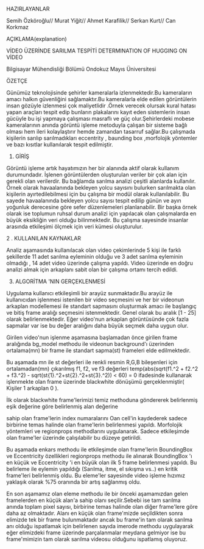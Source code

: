 HAZIRLAYANLAR

Semih Özköroğlu// 
Murat Yiğit//
Ahmet Karafilik//
Serkan Kurt//
Can Korkmaz

AÇIKLAMA(explanation)

VİDEO ÜZERİNDE SARILMA TESPİTİ
DETERMINATION OF HUGGING ON VİDEO

Bilgisayar Mühendisliği Bölümü
Ondokuz Mayıs Üniversitesi

ÖZETÇE                                                

Günümüz teknolojisinde şehirler
kameralarla izlenmektedir.Bu kameraların
amacı halkın güvenliğini sağlamaktır.Bu
kameralarla elde edilen görüntülerin insan
gözüyle izlenmesi çok maliyetlidir .Örnek
verecek olursak kural hatası yapan araçları
tespit edip bunların plakalarını kayıt eden
sistemlerin insan gücüyle bu işi yapmaya
çalışması masraflı ve güç olur.Şehirlerdeki
mobese kameralarının anında görüntü
işleme metoduyla çalışan bir sisteme bağlı
olması hem ileri kolaylaştırır hemde
zamandan tasarruf sağlar.Bu çalışmada
kişilerin sarılıp sarılmadıkları eccentrity ,
baunding box ,morfolojik yöntemler ve bazı
kısıtlar kullanılarak tespit edilmiştir.
1. GİRİŞ

Görüntü işleme artık hayatımızın her
bir alanında aktif olarak kullanım
durumundadır. İşlenen görüntülerden
oluşturulan veriler bir çok alan için gerekli
olan verilerdir. Bu bağlamda sarılma analizi
çeşitli alanlarda kullanılır. Örnek olarak
havaalanında bekleyen yolcu sayısını
bulurken sarılmakta olan kişilerin
ayırtedilebilmesi için bu çalışma bir modül
olarak kullanılabilir. Bu sayede
havaalanında bekleyen yolcu sayısı tespit
edilip günün ve ayın yoğunluk derecesine
göre sefer düzenlemeleri planlanabilir. Bir
başka örnek olarak ise toplumun ruhsal
durum analizi için yapılacak olan
çalışmalarda en büyük eksikliğin veri olduğu
bilinmektedir. Bu çalışma sayesinde insanlar
arasında etkileşimi ölçmek için veri kümesi
oluşturulur.

2 . KULLANILAN KAYNAKLAR

Analiz aşamasında kullanılacak olan
video çekimlerinde 5 kişi ile farklı şekillerde
11 adet sarılma eyleminin olduğu ve 3 adet
sarılma eyleminin olmadığı , 14 adet video
üzerinde çalışma yapıldı. Video üzerinde en
doğru analizi almak için arkaplanı sabit olan
bir çalışma ortamı tercih edildi.

3. ALGORİTMA 'NIN
GERÇEKLENMESİ

Uygulama kullanıcı etkileşimli bir
arayüz sunmaktadır.Bu arayüz ile
kullanıcıdan işlenmesi istenilen bir video
seçmesini ve her bir videonun arkaplan
modellemesi ile standart sapmasını
oluşturmak amacı ile başlangıç ve bitiş
frame aralığı seçmesini istenmektedir. Genel
olarak bu aralık [1 - 25] olarak
belirlenmektedir. Eğer video'nun arkaplan
görüntüsünde çok fazla sapmalar var ise bu
değer aralığını daha büyük seçmek daha
uygun olur.

Girilen video'nun işlenme aşamasına
başlamadan önce girilen frame aralığında
bg_model methodu ile videonun
background'ı üzerinden ortalama(mn) bir
frame ile standart sapma(st) frameleri elde
edilmektedir.

Bu aşamada mn ile st değerleri ile renkli
resmin R,G,B bileşenleri için
ortalamadan(mn) çıkarılmış f1, f2, ve f3
değerleri temp(abs(sqrt(f1.^2 + f2.^2 +
f3.^2) - sqrt(st{1}.^2+st{2}.^2+st{3}.^2)) <
60) = 0 ifadesinde kullanarak işlenmekte
olan frame üzerinde blackwhite dönüşümü
gerçeklenmiştir( Kişiler 1 arkaplan 0 ).

İlk olarak blackwhite frame'lerimizi temiz
methoduna göndererek belirlenmiş eşik
değerine göre belirlenmiş alan değerine

sahip olan frame'lerin index numaralarını
Oan cell'in kaydederek sadece birbirine
temas halinde olan frame'lerin belirlenmesi
yapıldı. Morfolojik yöntemleri ve
regionprops methodlarını uygulanarak.
Sadece etkileşimde olan frame'ler üzerinde
çalışılabilir bu düzeye getirildi.

Bu aşamada enkars methodu ile
etkileşimde olan frame'lerin BoundingBox
ve Eccentricity özellikleri regionprops
methodu ile alınarak BoundingBox 'ı en
küçük ve Eccentricity 'i en büyük olan ilk 5
frame belirlenmesi yapıldı. Bu belirleme ile
eylemin yapıldığı (Sarılma, itme, el sıkışma
vs..) en kritik frame'leri belirlenmiş oldu.
Bu eleme'ler sayesinde video işleme hızımız
yaklaşık olarak %75 oranında bir artış
sağlanmış oldu.

En son aşamamız olan eleme methodu ile
bir önceki aşamamızdan gelen framelerden
en küçük alan'a sahip olanı seçilir.Sebebi ise
tam sarılma anında toplam pixel sayısı,
birbirine temas halinde olan diğer frame'lere
göre daha az olmaktadır. Alanı en küçük
olan frame'mizde seçildikten sonra elimizde
tek bir frame bulunmaktadır ancak bu
frame'in tam olarak sarılma anı olduğu
ispatlamak için belirlenen sayıda imerode
methodu uygulayarak eğer elimizdeki frame
üzerinde parçalanmalar meydana gelmiyor
ise bu frame'mimizin tam olarak sarılma
videosu olduğunu ispatlamış oluyoruz.


